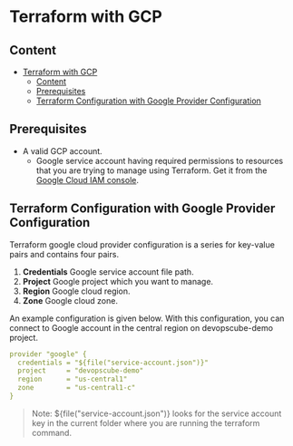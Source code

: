 # Terraform with GCP

## Content

- [Terraform with GCP](#terraform-with-gcp)
  - [Content](#content)
  - [Prerequisites](#prerequisites)
  - [Terraform Configuration with Google Provider Configuration](#terraform-configuration-with-google-provider-configuration)

## Prerequisites

- A valid GCP account.
  - Google service account having required permissions to resources that you are trying to manage using Terraform. Get it from the [Google Cloud IAM console][1].

## Terraform Configuration with Google Provider Configuration

Terraform google cloud provider configuration is a series for key-value pairs and contains four pairs.

1. **Credentials** Google service account file path.
2. **Project** Google project which you want to manage.
3. **Region** Google cloud region.
4. **Zone** Google cloud zone.

An example configuration is given below. With this configuration, you can connect to Google account in the central region on devopscube-demo project.

```yaml
provider "google" {
  credentials = "${file("service-account.json")}"
  project     = "devopscube-demo"
  region      = "us-central1"
  zone        = "us-central1-c"
}
```

> Note: ${file("service-account.json")} looks for the service account key in the current folder where you are running the terraform command.


[1]:https://console.cloud.google.com/iam-admin/serviceaccounts